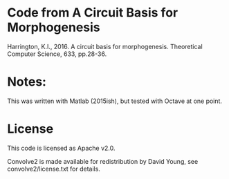# Code from A Circuit Basis for Morphogenesis

Harrington, K.I., 2016. A circuit basis for morphogenesis. Theoretical Computer Science, 633, pp.28-36.

# Notes:

This was written with Matlab (2015ish), but tested with Octave at one point. 

# License

This code is licensed as Apache v2.0. 

Convolve2 is made available for redistribution by David Young, see convolve2/license.txt for details.
